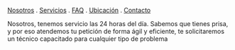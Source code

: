 [Nosotros](./nosotros.md) . [Servicios](./servicios.md) . [FAQ](FAQ.md) . [Ubicación](ubicacion.md) . [Contacto](./contacto.md)

Nosotros, tenemos servicio las 24 horas del día. Sabemos que tienes prisa, y por eso atendemos tu petición de forma ágil y eficiente, te solicitaremos un técnico capacitado para cualquier tipo de problema 

